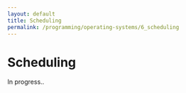 ```yaml
---
layout: default
title: Scheduling
permalink: /programming/operating-systems/6_scheduling
---
```


# Scheduling

In progress..
